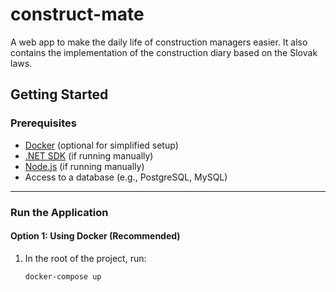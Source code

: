 # construct-mate
A web app to make the daily life of construction managers easier.
It also contains the implementation of the construction diary based on the Slovak laws.

## Getting Started

### Prerequisites
- [Docker](https://www.docker.com/) (optional for simplified setup)
- [.NET SDK](https://dotnet.microsoft.com/) (if running manually)
- [Node.js](https://nodejs.org/) (if running manually)
- Access to a database (e.g., PostgreSQL, MySQL)

---

### Run the Application

#### Option 1: Using Docker (Recommended)
1. In the root of the project, run:
   ```bash
   docker-compose up
